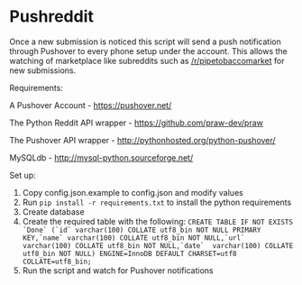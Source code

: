 Pushreddit
=========

Once a new submission is noticed this script will send a push notification through Pushover
to every phone setup under the account. This allows the watching of marketplace like subreddits
such as <a href="http://www.reddit.com/r/pipetobaccomarket/">/r/pipetobaccomarket</a> for new submissions.

Requirements:

A Pushover Account - https://pushover.net/

The Python Reddit API wrapper - https://github.com/praw-dev/praw

The Pushover API wrapper - http://pythonhosted.org/python-pushover/

MySQLdb - http://mysql-python.sourceforge.net/


Set up:

1. Copy config.json.example to config.json and modify values
2. Run `pip install -r requirements.txt` to install the python requirements
3. Create database
4. Create the required table with the following:
```CREATE TABLE IF NOT EXISTS `Done` (`id` varchar(100) COLLATE utf8_bin NOT NULL PRIMARY KEY,`name` varchar(100) COLLATE utf8_bin NOT NULL,`url` varchar(100) COLLATE utf8_bin NOT NULL,`date`  varchar(100) COLLATE utf8_bin NOT NULL) ENGINE=InnoDB DEFAULT CHARSET=utf8 COLLATE=utf8_bin;```
5. Run the script and watch for Pushover notifications
